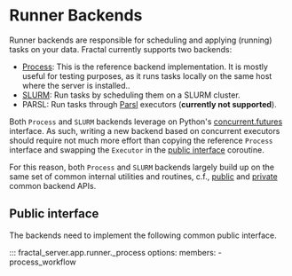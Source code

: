# Runner Backends

Runner backends are responsible for scheduling and applying (running) tasks on
your data. Fractal currently supports two backends:

* [Process](process.md):
    This is the reference backend implementation. It is mostly useful for
    testing purposes, as it runs tasks locally on the same host where the
    server is installed..
* [SLURM](slurm.md):
    Run tasks by scheduling them on a SLURM cluster.
* PARSL:
    Run tasks through [Parsl](http://parsl-project.org) executors (**currently
    not supported**).

Both `Process` and `SLURM` backends leverage on Python's
[concurrent.futures](https://docs.python.org/3/library/concurrent.futures.html)
interface. As such, writing a new backend based on concurrent executors should
require not much more effort than copying the reference `Process` interface
and swapping the `Executor` in the [public interface](#public-interface)
coroutine.

For this reason, both `Process` and `SLURM` backends largely build up on the
same set of common internal utilities and routines, c.f.,
[public](/reference/fractal_server/app/runner/common/) and
[private](/reference/fractal_server/app/runner/_common/) common backend
APIs.

## Public interface

The backends need to implement the following common public interface.

::: fractal_server.app.runner._process
    options:
        members:
            - process_workflow
